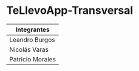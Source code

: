 # TeLlevoApp-Transversal

|Integrantes |
|----------- |
|Leandro Burgos|
|Nicolás Varas|
|Patricio Morales|
